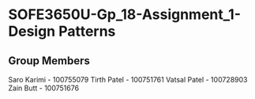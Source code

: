 # SOFE3650U-Gp_18-Assignment_1-Design Patterns

## Group Members

Saro Karimi - 100755079
Tirth Patel - 100751761
Vatsal Patel - 100728903
Zain Butt - 100751676

